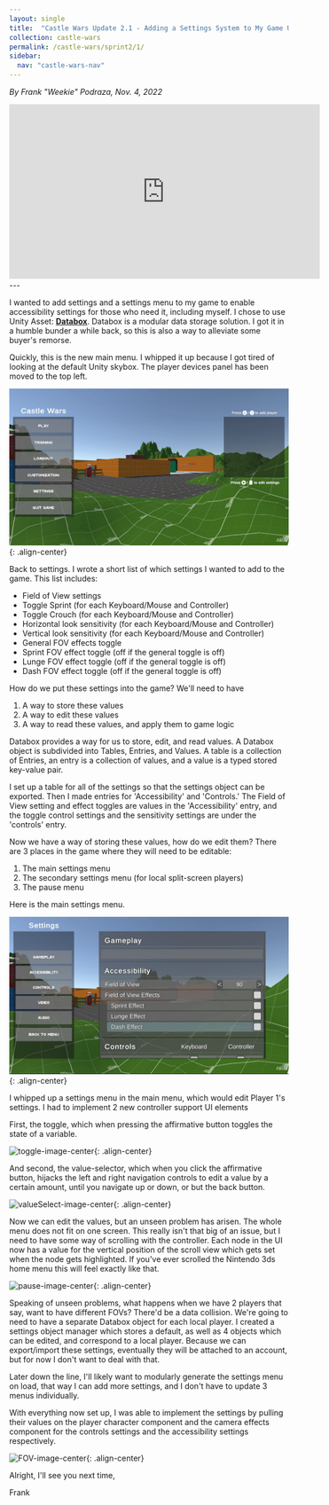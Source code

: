 ```yaml
---
layout: single
title:  "Castle Wars Update 2.1 - Adding a Settings System to My Game Using Databox"
collection: castle-wars
permalink: /castle-wars/sprint2/1/
sidebar:
  nav: "castle-wars-nav"
---
```


_By Frank "Weekie" Podraza, Nov. 4, 2022_

<iframe width="560" height="315" src="https://www.youtube.com/embed/JEB6emgWHdk" title="YouTube video player" frameborder="0" allow="accelerometer; autoplay; clipboard-write; encrypted-media; gyroscope; picture-in-picture; web-share" allowfullscreen></iframe>
---

I wanted to add settings and a settings menu to my game to enable accessibility settings for those who need it, including myself. I chose to use Unity Asset: [**Databox**](https://assetstore.unity.com/packages/tools/utilities/databox-data-editor-save-solution-155189). Databox is a modular data storage solution. I got it in a humble bunder a while back, so this is also a way to alleviate some buyer's remorse.

Quickly, this is the new main menu. I whipped it up because I got tired of looking at the default Unity skybox. The player devices panel has been moved to the top left. 

![menu-image-center](/assets/images/castle-wars/update2.1/MainMenu.PNG){: .align-center}

Back to settings. I wrote a short list of which settings I wanted to add to the game. This list includes:
- Field of View settings
- Toggle Sprint (for each Keyboard/Mouse and Controller)
- Toggle Crouch (for each Keyboard/Mouse and Controller)
- Horizontal look sensitivity (for each Keyboard/Mouse and Controller)
- Vertical look sensitivity (for each Keyboard/Mouse and Controller)
- General FOV effects toggle
- Sprint FOV effect toggle (off if the general toggle is off)
- Lunge FOV effect toggle (off if the general toggle is off)
- Dash FOV effect toggle (off if the general toggle is off)

How do we put these settings into the game? We'll need to have
1. A way to store these values
2. A way to edit these values
3. A way to read these values, and apply them to game logic

Databox provides a way for us to store, edit, and read values. A Databox object is subdivided into Tables, Entries, and Values. A table is a collection of Entries, an entry is a collection of values, and a value is a typed stored key-value pair.

I set up a table for all of the settings so that the settings object can be exported. Then I made entries for 'Accessibility' and 'Controls.' The Field of View setting and effect toggles are values in the 'Accessibility' entry, and the toggle control settings and the sensitivity settings are under the 'controls' entry.

Now we have a way of storing these values, how do we edit them? There are 3 places in the game where they will need to be editable:
1. The main settings menu
2. The secondary settings menu (for local split-screen players)
3. The pause menu

Here is the main settings menu.

![toggle-image-center](/assets/images/castle-wars/update2.1/SettingsMenu.PNG){: .align-center}

I whipped up a settings menu in the main menu, which would edit Player 1's settings. I had to implement 2 new controller support UI elements

First, the toggle, which when pressing the affirmative button toggles the state of a variable.

![toggle-image-center](/assets/images/castle-wars/update2.1/toggle.gif){: .align-center}

And second, the value-selector, which when you click the affirmative button, hijacks the left and right navigation controls to edit a value by a certain amount, until you navigate up or down, or but the back button.

![valueSelect-image-center](/assets/images/castle-wars/update2.1/VS.gif){: .align-center}

Now we can edit the values, but an unseen problem has arisen. The whole menu does not fit on one screen. This really isn't that big of an issue, but I need to have some way of scrolling with the controller. Each node in the UI now has a value for the vertical position of the scroll view which gets set when the node gets highlighted. If you've ever scrolled the Nintendo 3ds home menu this will feel exactly like that.

![pause-image-center](/assets/images/castle-wars/update2.1/pauseMenuScrolling.gif){: .align-center}

Speaking of unseen problems, what happens when we have 2 players that say, want to have different FOVs? There'd be a data collision. We're going to need to have a separate Databox object for each local player. I created a settings object manager which stores a default, as well as 4 objects which can be edited, and correspond to a local player. Because we can export/import these settings, eventually they will be attached to an account, but for now I don't want to deal with that.

Later down the line, I'll likely want to modularly generate the settings menu on load, that way I can add more settings, and I don't have to update 3 menus individually. 

With everything now set up, I was able to implement the settings by pulling their values on the player character component and the camera effects component for the controls settings and the accessibility settings respectively. 

![FOV-image-center](/assets/images/castle-wars/update2.1/FOVSettingWorking.gif){: .align-center}

Alright, I'll see you next time,

Frank


